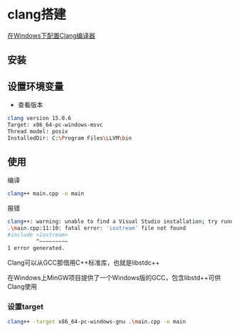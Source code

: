 # clang搭建

[在Windows下配置Clang编译器](https://marvinsblog.net/post/2019-01-08-clang-on-windows/)


## 安装


## 设置环境变量


- 查看版本

```sh
clang version 15.0.6
Target: x86_64-pc-windows-msvc
Thread model: posix
InstalledDir: C:\Program Files\LLVM\bin
```

## 使用

编译

```sh
clang++ main.cpp -o main
```

报错

```sh
clang++: warning: unable to find a Visual Studio installation; try running Clang from a developer command prompt [-Wmsvc-not-found]
.\main.cpp:11:10: fatal error: 'iostream' file not found
#include <iostream>
         ^~~~~~~~~~
1 error generated.
```

Clang可以从GCC那借用C++标准库，也就是libstdc++

在Windows上MinGW项目提供了一个Windows版的GCC，包含libstd++可供Clang使用

### 设置target

```sh
clang++ -target x86_64-pc-windows-gnu .\main.cpp -o main
```